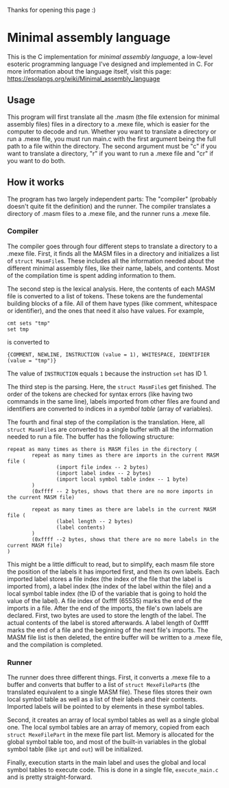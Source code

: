 Thanks for opening this page :)

# Minimal assembly language
This is the C implementation for *minimal assembly language*, a low-level esoteric programming language I've designed and implemented in C. For more information about the language itself, visit this page: https://esolangs.org/wiki/Minimal_assembly_language

## Usage
This program will first translate all the .masm (the file extension for minimal assembly files) files in a directory to a .mexe file, which is easier for the computer to decode and run. Whether you want to translate a directory or run a .mexe file, you must run main.c with the first argument being the full path to a file within the directory. The second argument must be "c" if you want to translate a directory, "r" if you want to run a .mexe file and "cr" if you want to do both.

## How it works
The program has two largely independent parts: The "compiler" (probably doesn't quite fit the definition) and the runner. The compiler translates a directory of .masm files to a .mexe file, and the runner runs a .mexe file.

### Compiler
The compiler goes through four different steps to translate a directory to a .mexe file. First, it finds all the MASM files in a directory and initializes a list of ```struct MasmFile```s. These includes all the information needed about the different minimal assembly files, like their name, labels, and contents. Most of the compilation time is spent adding information to them.

The second step is the lexical analysis. Here, the contents of each MASM file is converted to a list of tokens. These tokens are the fundemental building blocks of a file. All of them have types (like comment, whitespace or identifier), and the ones that need it also have values. For example,
```
cmt sets "tmp"
set tmp
```
is converted to
```
{COMMENT, NEWLINE, INSTRUCTION (value = 1), WHITESPACE, IDENTIFIER (value = "tmp")}
```
The value of ```INSTRUCTION``` equals ```1``` because the instruction ```set``` has ID 1.

The third step is the parsing. Here, the ```struct MasmFile```s get finished. The order of the tokens are checked for syntax errors (like having two commands in the same line), labels imported from other files are found and identifiers are converted to indices in a *symbol table* (array of variables).

The fourth and final step of the compilation is the translation. Here, all ```struct MasmFile```s are converted to a single buffer with all the information needed to run a file. The buffer has the following structure:
```
repeat as many times as there is MASM files in the directory (
        repeat as many times as there are imports in the current MASM file (
                (import file index -- 2 bytes)
                (import label index -- 2 bytes)
                (import local symbol table index -- 1 byte)
        )
        (0xffff -- 2 bytes, shows that there are no more imports in the current MASM file)
        
        repeat as many times as there are labels in the current MASM file (
                (label length -- 2 bytes)
                (label contents)
        )
        (0xffff --2 bytes, shows that there are no more labels in the current MASM file)
)
```
This might be a little difficult to read, but to simplify, each masm file store the position of the labels it has imported first, and then its own labels. Each imported label stores a file index (the index of the file that the label is imported from), a label index (the index of the label within the file) and a local symbol table index (the ID of the variable that is going to hold the value of the label). A file index of 0xffff (65535) marks the end of the imports in a file. After the end of the imports, the file's own labels are declared. First, two bytes are used to store the length of the label. The actual contents of the label is stored afterwards. A label length of 0xffff marks the end of a file and the beginning of the next file's imports. The MASM file list is then deleted, the entire buffer will be written to a .mexe file, and the compilation is completed.

### Runner
The runner does three different things. First, it converts a .mexe file to a buffer and converts that buffer to a list of ```struct MexeFilePart```s (the translated equivalent to a single MASM file). These files stores their own local symbol table as well as a list of their labels and their contents. Imported labels will be pointed to by elements in these symbol tables.

Second, it creates an array of local symbol tables as well as a single global one. The local symbol tables are an array of memory, copied from each ```struct MexeFilePart``` in the mexe file part list. Memory is allocated for the global symbol table too, and most of the built-in variables in the global symbol table (like ```ipt``` and ```out```) will be initialized.

Finally, execution starts in the main label and uses the global and local symbol tables to execute code. This is done in a single file, ```execute_main.c``` and is pretty straight-forward.
